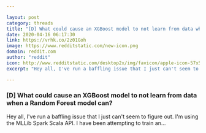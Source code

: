 ```yaml
---

layout: post
category: threads
title: "[D] What could cause an XGBoost model to not learn from data when a Random Forest model can?"
date: 2020-04-16 06:17:30
link: https://vrhk.co/2z01Goh
image: https://www.redditstatic.com/new-icon.png
domain: reddit.com
author: "reddit"
icon: http://www.redditstatic.com/desktop2x/img/favicon/apple-icon-57x57.png
excerpt: "Hey all, I've run a baffling issue that I just can't seem to figure out. I'm using the MLLib Spark Scala API. I have been attempting to train an..."

---
```


### [D] What could cause an XGBoost model to not learn from data when a Random Forest model can?

Hey all, I've run a baffling issue that I just can't seem to figure out. I'm using the MLLib Spark Scala API. I have been attempting to train an...